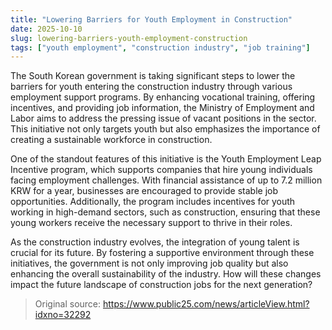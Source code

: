 ```yaml
---
title: "Lowering Barriers for Youth Employment in Construction"
date: 2025-10-10
slug: lowering-barriers-youth-employment-construction
tags: ["youth employment", "construction industry", "job training"]
---
```


The South Korean government is taking significant steps to lower the barriers for youth entering the construction industry through various employment support programs. By enhancing vocational training, offering incentives, and providing job information, the Ministry of Employment and Labor aims to address the pressing issue of vacant positions in the sector. This initiative not only targets youth but also emphasizes the importance of creating a sustainable workforce in construction.

One of the standout features of this initiative is the Youth Employment Leap Incentive program, which supports companies that hire young individuals facing employment challenges. With financial assistance of up to 7.2 million KRW for a year, businesses are encouraged to provide stable job opportunities. Additionally, the program includes incentives for youth working in high-demand sectors, such as construction, ensuring that these young workers receive the necessary support to thrive in their roles.

As the construction industry evolves, the integration of young talent is crucial for its future. By fostering a supportive environment through these initiatives, the government is not only improving job quality but also enhancing the overall sustainability of the industry. How will these changes impact the future landscape of construction jobs for the next generation?

> Original source: https://www.public25.com/news/articleView.html?idxno=32292